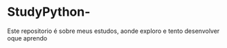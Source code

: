 # StudyPython-
Este repositorio é sobre meus estudos, aonde exploro e tento desenvolver oque aprendo 
